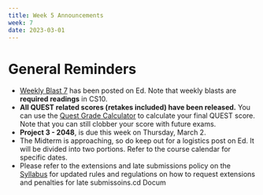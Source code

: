 ```yaml
---
title: Week 5 Announcements
week: 7
date: 2023-03-01
---
```


# **General Reminders**

- [Weekly Blast 7](https://edstem.org/us/courses/35027/discussion/2694080) has been posted on Ed. Note that weekly blasts are **required readings** in CS10.
- **All QUEST related scores (retakes included) have been released.** You can use the [Quest Grade Calculator](https://docs.google.com/spreadsheets/d/1at9kIt8x_YfatjLuDH63Ia-P9Qn3n5qIA8A76pi7arE/edit?usp=sharing) to calculate your final QUEST score. Note that you can still clobber your score with future exams.
- **Project 3 - 2048**, is due this week on Thursday, March 2.
- The Midterm is approaching, so do keep out for a logistics post on Ed. It will be divided into two portions. Refer to the course calendar for specific dates.
- Please refer to the extensions and late submissions policy on the [Syllabus](https://cs10.org/sp23/syllabus/) for updated rules and regulations on how to request extensions and penalties for late submissoins.cd Docum
